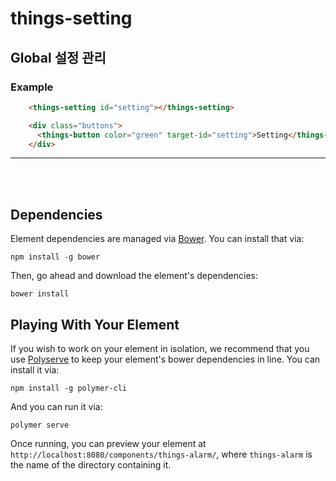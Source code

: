 # things-setting

## Global 설정 관리

###  Example
```html
    <things-setting id="setting"></things-setting>

    <div class="buttons">
      <things-button color="green" target-id="setting">Setting</things-button>
    </div>
```
*****
</br></br>


## Dependencies

Element dependencies are managed via [Bower](http://bower.io/). You can
install that via:

    npm install -g bower

Then, go ahead and download the element's dependencies:

    bower install

## Playing With Your Element

If you wish to work on your element in isolation, we recommend that you use
[Polyserve](https://github.com/PolymerLabs/polyserve) to keep your element's
bower dependencies in line. You can install it via:

    npm install -g polymer-cli

And you can run it via:

    polymer serve

Once running, you can preview your element at
`http://localhost:8080/components/things-alarm/`, where `things-alarm` is the name of the directory containing it.
